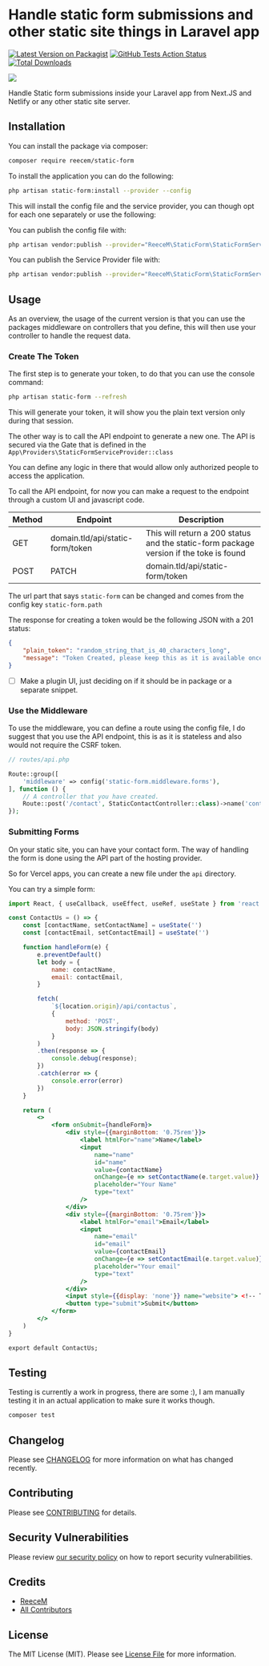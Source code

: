 # Handle static form submissions and other static site things in Laravel app

[![Latest Version on Packagist](https://img.shields.io/packagist/v/reecem/static-form.svg?style=flat-square)](https://packagist.org/packages/reecem/static-form)
[![GitHub Tests Action Status](https://img.shields.io/github/workflow/status/reecem/static-form/run-tests?label=tests)](https://github.com/reecem/static-form/actions?query=workflow%3ATests+branch%3Amaster)
[![Total Downloads](https://img.shields.io/packagist/dt/reecem/static-form.svg?style=flat-square)](https://packagist.org/packages/reecem/static-form)

[![](https://banners.beyondco.de/Static%20Form.png?theme=dark&packageManager=composer+require&packageName=reecem%2Fstatic-form&pattern=xEquals&style=style_2&description=Handle+Static+Site+forms+submissions+inside+your+Laravel+App&md=1&showWatermark=1&fontSize=100px&images=mail&widths=700&heights=400)](https://github.com/reecem/static-from#readme)

Handle Static form submissions inside your Laravel app from Next.JS and Netlify or any other static site server.

## Installation

You can install the package via composer:

```bash
composer require reecem/static-form
```

To install the application you can do the following:

```bash
php artisan static-form:install --provider --config
```

This will install the config file and the service provider, you can though opt for each one separately or use the following:

You can publish the config file with:
```bash
php artisan vendor:publish --provider="ReeceM\StaticForm\StaticFormServiceProvider" --tag="static-form-config"
```

You can publish the Service Provider file with:
```bash
php artisan vendor:publish --provider="ReeceM\StaticForm\StaticFormServiceProvider" --tag="static-form-provider"
```

<!-- You can publish and run the migrations with:
```bash
php artisan vendor:publish --provider="ReeceM\StaticForm\StaticFormServiceProvider" --tag="static-form-migrations"
php artisan migrate
``` -->

<!-- This is the contents of the published config file:

```php
return [
];
``` -->

## Usage

As an overview, the usage of the current version is that you can use the packages middleware on controllers that you define, this will then use your controller to handle the request data.

### Create The Token
The first step is to generate your token, to do that you can use the console command:

```bash
php artisan static-form --refresh
```

This will generate your token, it will show you the plain text version only during that session.

The other way is to call the API endpoint to generate a new one. The API is secured via the Gate that is defined in the `App\Providers\StaticFormServiceProvider::class`

You can define any logic in there that would allow only authorized people to access the application.

To call the API endpoint, for now you can make a request to the endpoint through a custom UI and javascript code.

| Method      | Endpoint    | Description |
|:----------- | ----------- | ----------- |
| GET         | domain.tld/api/static-form/token | This will return a 200 status and the static-form package version if the toke is found |
| POST|PATCH  | domain.tld/api/static-form/token | A `POST` or `PATCH` request to this endpoint will create a new token |

The url part that says `static-form` can be changed and comes from the config key `static-form.path`

The response for creating a token would be the following JSON with a 201 status:

```json
{
    "plain_token": "random_string_that_is_40_characters_long",
    "message": "Token Created, please keep this as it is available once"
}
```

- [ ] Make a plugin UI, just deciding on if it should be in package or a separate snippet.

### Use the Middleware

To use the middleware, you can define a route using the config file, I do suggest that you use the API endpoint, this is as it is stateless and also would not require the CSRF token.

```php
// routes/api.php

Route::group([
    'middleware' => config('static-form.middleware.forms'),
], function () {
    // A controller that you have created.
    Route::post('/contact', StaticContactController::class)->name('contact.create');
});
```

### Submitting Forms

On your static site, you can have your contact form. The way of handling the form is done using the API part of the hosting provider.

So for Vercel apps, you can create a new file under the `api` directory.

You can try a simple form:

```jsx
import React, { useCallback, useEffect, useRef, useState } from 'react'

const ContactUs = () => {
    const [contactName, setContactName] = useState('')
    const [contactEmail, setContactEmail] = useState('')

    function handleForm(e) {
        e.preventDefault()
        let body = {
            name: contactName,
            email: contactEmail,
        }

        fetch(
            `${location.origin}/api/contactus`,
            {
                method: 'POST',
                body: JSON.stringify(body)
            }
        )
        .then(response => {
            console.debug(response);
        })
        .catch(error => {
            console.error(error)
        })
    }

    return (
        <>
            <form onSubmit={handleForm}>
                <div style={{marginBottom: '0.75rem'}}>
                    <label htmlFor="name">Name</label>
                    <input 
                        name="name" 
                        id="name"
                        value={contactName}
                        onChange={e => setContactName(e.target.value)}
                        placeholder="Your Name"
                        type="text"
                    />
                </div>
                <div style={{marginBottom: '0.75rem'}}>
                    <label htmlFor="email">Email</label>
                    <input 
                        name="email" 
                        id="email"
                        value={contactEmail}
                        onChange={e => setContactEmail(e.target.value)}
                        placeholder="Your email"
                        type="text"
                    />
                </div>
                <input style={{display: 'none'}} name="website"> <!-- The honeypot field -->
                <button type="submit">Submit</button>
            </form>
        </>
    )
}

export default ContactUs;

```

## Testing

Testing is currently a work in progress, there are some :), I am manually testing it in an actual application to make sure it works though.

```bash
composer test
```

## Changelog

Please see [CHANGELOG](CHANGELOG.md) for more information on what has changed recently.

## Contributing

Please see [CONTRIBUTING](.github/CONTRIBUTING.md) for details.

## Security Vulnerabilities

Please review [our security policy](../../security/policy) on how to report security vulnerabilities.

## Credits

- [ReeceM](https://github.com/ReeceM)
- [All Contributors](../../contributors)

## License

The MIT License (MIT). Please see [License File](LICENSE.md) for more information.
